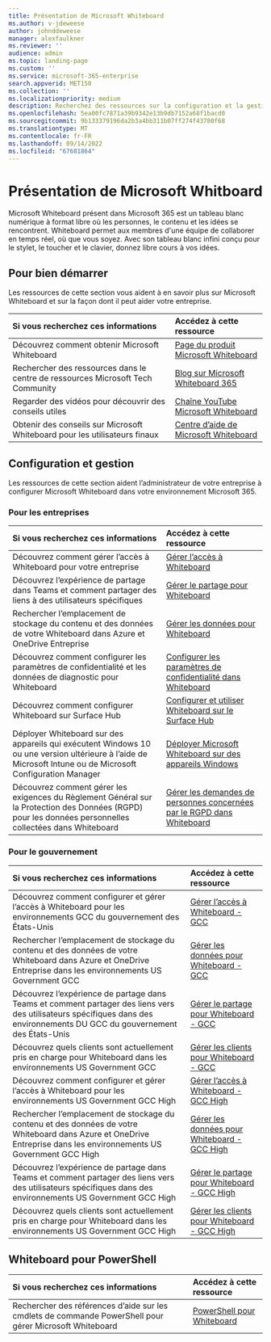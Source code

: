 ```yaml
---
title: Présentation de Microsoft Whiteboard
ms.author: v-jdeweese
author: johnddeweese
manager: alexfaulkner
ms.reviewer: ''
audience: admin
ms.topic: landing-page
ms.custom: ''
ms.service: microsoft-365-enterprise
search.appverid: MET150
ms.collection: ''
ms.localizationpriority: medium
description: Recherchez des ressources sur la configuration et la gestion de Microsoft Whiteboard.
ms.openlocfilehash: 5ea00fc7871a39b9342e13b9db7152a68f1bacd0
ms.sourcegitcommit: 9b133379196da2b3a4bb311b07ff274f43780f68
ms.translationtype: MT
ms.contentlocale: fr-FR
ms.lasthandoff: 09/14/2022
ms.locfileid: "67681864"
---
```

# <a name="presentation-de-microsoft-whiteboard"></a>Présentation de Microsoft Whitboard

Microsoft Whiteboard présent dans Microsoft 365 est un tableau blanc numérique à format libre où les personnes, le contenu et les idées se rencontrent. Whiteboard permet aux membres d'une équipe de collaborer en temps réel, où que vous soyez. Avec son tableau blanc infini conçu pour le stylet, le toucher et le clavier, donnez libre cours à vos idées.

## <a name="pour-bien-démarrer"></a>Pour bien démarrer

Les ressources de cette section vous aident à en savoir plus sur Microsoft Whiteboard et sur la façon dont il peut aider votre entreprise.

| Si vous recherchez ces informations | Accédez à cette ressource |
|:-----|:-----|
|Découvrez comment obtenir Microsoft Whiteboard|[Page du produit Microsoft Whiteboard](https://www.microsoft.com/en-us/microsoft-365/microsoft-whiteboard/digital-whiteboard-app)|
|Rechercher des ressources dans le centre de ressources Microsoft Tech Community|[Blog sur Microsoft Whiteboard 365](https://techcommunity.microsoft.com/t5/microsoft-365-blog/bg-p/microsoft_365blog/label-name/Microsoft%20Whiteboard)|
|Regarder des vidéos pour découvrir des conseils utiles|[Chaîne YouTube Microsoft Whiteboard](https://www.youtube.com/c/MicrosoftWhiteboard/videos/Microsoft%20Whiteboard)|
|Obtenir des conseils sur Microsoft Whiteboard pour les utilisateurs finaux|[Centre d’aide de Microsoft Whiteboard](https://support.microsoft.com/office/microsoft-whiteboard-help-d236aef8-fcdf-4b5e-b5d7-7f157461e920)|

## <a name="configuration-et-gestion"></a>Configuration et gestion

Les ressources de cette section aident l’administrateur de votre entreprise à configurer Microsoft Whiteboard dans votre environnement Microsoft 365.

### <a name="pour-les-entreprises"></a>Pour les entreprises

| Si vous recherchez ces informations | Accédez à cette ressource |
|:-----|:-----|
|Découvrez comment gérer l’accès à Whiteboard pour votre entreprise|[Gérer l’accès à Whiteboard](manage-whiteboard-access-organizations.md) |
|Découvrez l’expérience de partage dans Teams et comment partager des liens à des utilisateurs spécifiques  |[Gérer le partage pour Whiteboard](manage-sharing-organizations.md)  |
|Rechercher l’emplacement de stockage du contenu et des données de votre Whiteboard dans Azure et OneDrive Entreprise  |[Gérer les données pour Whiteboard](manage-data-organizations.md)  |
|Découvrez comment configurer les paramètres de confidentialité et les données de diagnostic pour Whiteboard |[Configurer les paramètres de confidentialité dans Whiteboard](configure-privacy-settings.md)  |
|Découvrez comment configurer Whiteboard sur Surface Hub|[Configurer et utiliser Whiteboard sur le Surface Hub](/surface-hub/whiteboard-collaboration)|
|Déployer Whiteboard sur des appareils qui exécutent Windows 10 ou une version ultérieure à l’aide de Microsoft Intune ou de Microsoft Configuration Manager|[Déployer Microsoft Whiteboard sur des appareils Windows](deploy-on-windows-organizations.md) |
|Découvrez comment gérer les exigences du Règlement Général sur la Protection des Données (RGPD) pour les données personnelles collectées dans Whiteboard |[Gérer les demandes de personnes concernées par le RGPD dans Whiteboard](gdpr-requests.md)  |

### <a name="pour-le-gouvernement"></a>Pour le gouvernement

| Si vous recherchez ces informations | Accédez à cette ressource |
|:-----|:-----|
|Découvrez comment configurer et gérer l’accès à Whiteboard pour les environnements GCC du gouvernement des États-Unis|[Gérer l’accès à Whiteboard - GCC](manage-whiteboard-access-gcc.md)|
|Rechercher l’emplacement de stockage du contenu et des données de votre Whiteboard dans Azure et OneDrive Entreprise dans les environnements US Government GCC  |[Gérer les données pour Whiteboard - GCC](manage-data-gcc.md)  |
|Découvrez l’expérience de partage dans Teams et comment partager des liens vers des utilisateurs spécifiques dans des environnements DU GCC du gouvernement des États-Unis  |[Gérer le partage pour Whiteboard - GCC](manage-sharing-gcc.md)  |
|Découvrez quels clients sont actuellement pris en charge pour Whiteboard dans les environnements US Government GCC  |[Gérer les clients pour Whiteboard - GCC](manage-clients-gcc.md)       |
|Découvrez comment configurer et gérer l’accès à Whiteboard pour les environnements US Government GCC High|[Gérer l’accès à Whiteboard - GCC High](manage-whiteboard-access-gcc-high.md)|
|Rechercher l’emplacement de stockage du contenu et des données de votre Whiteboard dans Azure et OneDrive Entreprise dans les environnements US Government GCC High  |[Gérer les données pour Whiteboard - GCC High](manage-data-gcc-high.md)  |
|Découvrez l’expérience de partage dans Teams et comment partager des liens vers des utilisateurs spécifiques dans des environnements US Government GCC High  |[Gérer le partage pour Whiteboard - GCC High](manage-sharing-gcc-high.md)  |
|Découvrez quels clients sont actuellement pris en charge pour Whiteboard dans les environnements US Government GCC High  |[Gérer les clients pour Whiteboard - GCC High](manage-clients-gcc-high.md)       |

## <a name="whiteboard-pour-powershell"></a>Whiteboard pour PowerShell

| Si vous recherchez ces informations | Accédez à cette ressource |
|:-----|:-----|
|Rechercher des références d’aide sur les cmdlets de commande PowerShell pour gérer Microsoft Whiteboard|[PowerShell pour Whiteboard](/powershell/module/whiteboard/)|